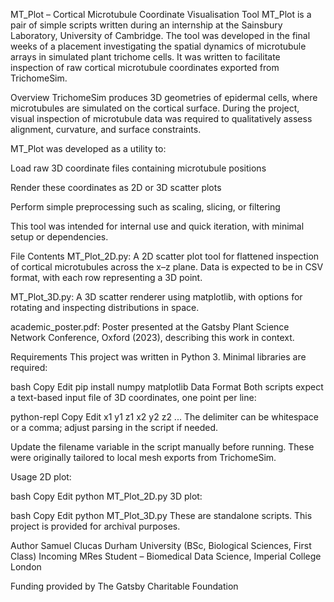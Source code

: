 MT_Plot – Cortical Microtubule Coordinate Visualisation Tool
MT_Plot is a pair of simple scripts written during an internship at the Sainsbury Laboratory, University of Cambridge. The tool was developed in the final weeks of a placement investigating the spatial dynamics of microtubule arrays in simulated plant trichome cells. It was written to facilitate inspection of raw cortical microtubule coordinates exported from TrichomeSim.

Overview
TrichomeSim produces 3D geometries of epidermal cells, where microtubules are simulated on the cortical surface. During the project, visual inspection of microtubule data was required to qualitatively assess alignment, curvature, and surface constraints.

MT_Plot was developed as a utility to:

Load raw 3D coordinate files containing microtubule positions

Render these coordinates as 2D or 3D scatter plots

Perform simple preprocessing such as scaling, slicing, or filtering

This tool was intended for internal use and quick iteration, with minimal setup or dependencies.

File Contents
MT_Plot_2D.py:
A 2D scatter plot tool for flattened inspection of cortical microtubules across the x–z plane.
Data is expected to be in CSV format, with each row representing a 3D point.

MT_Plot_3D.py:
A 3D scatter renderer using matplotlib, with options for rotating and inspecting distributions in space.

academic_poster.pdf:
Poster presented at the Gatsby Plant Science Network Conference, Oxford (2023), describing this work in context.

Requirements
This project was written in Python 3. Minimal libraries are required:

bash
Copy
Edit
pip install numpy matplotlib
Data Format
Both scripts expect a text-based input file of 3D coordinates, one point per line:

python-repl
Copy
Edit
x1 y1 z1
x2 y2 z2
...
The delimiter can be whitespace or a comma; adjust parsing in the script if needed.

Update the filename variable in the script manually before running. These were originally tailored to local mesh exports from TrichomeSim.

Usage
2D plot:

bash
Copy
Edit
python MT_Plot_2D.py
3D plot:

bash
Copy
Edit
python MT_Plot_3D.py
These are standalone scripts. This project is provided for archival purposes.

Author
Samuel Clucas
Durham University (BSc, Biological Sciences, First Class)
Incoming MRes Student – Biomedical Data Science, Imperial College London

Funding provided by The Gatsby Charitable Foundation


